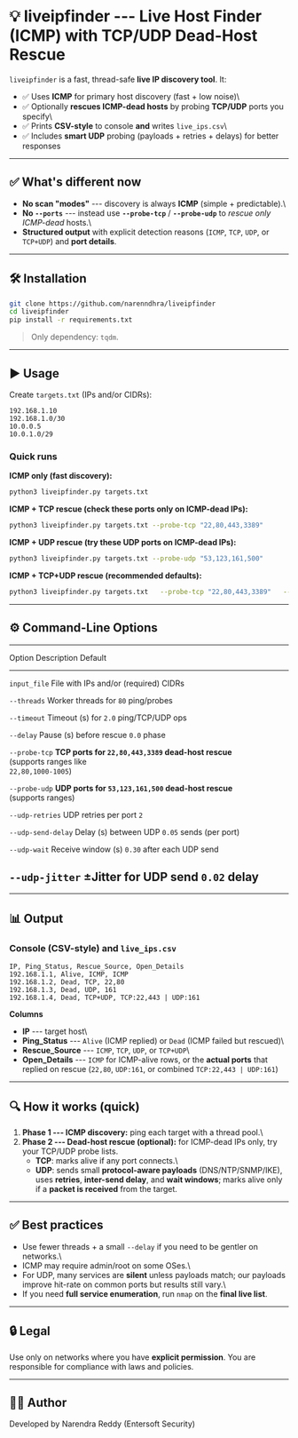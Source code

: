 # 💡 liveipfinder --- Live Host Finder (ICMP) with TCP/UDP Dead-Host Rescue

`liveipfinder` is a fast, thread-safe **live IP discovery tool**. It:

-   ✅ Uses **ICMP** for primary host discovery (fast + low noise)\
-   ✅ Optionally **rescues ICMP-dead hosts** by probing **TCP/UDP**
    ports you specify\
-   ✅ Prints **CSV-style** to console **and** writes `live_ips.csv`\
-   ✅ Includes **smart UDP** probing (payloads + retries + delays) for
    better responses

------------------------------------------------------------------------

## ✅ What's different now

-   **No scan "modes"** --- discovery is always **ICMP** (simple +
    predictable).\
-   **No `--ports`** --- instead use **`--probe-tcp`** /
    **`--probe-udp`** to *rescue only ICMP-dead* hosts.\
-   **Structured output** with explicit detection reasons (`ICMP`,
    `TCP`, `UDP`, or `TCP+UDP`) and **port details**.

------------------------------------------------------------------------

## 🛠 Installation

``` bash
git clone https://github.com/narenndhra/liveipfinder
cd liveipfinder
pip install -r requirements.txt
```

> Only dependency: `tqdm`.

------------------------------------------------------------------------

## ▶️ Usage

Create `targets.txt` (IPs and/or CIDRs):

``` text
192.168.1.10
192.168.1.0/30
10.0.0.5
10.0.1.0/29
```

### Quick runs

**ICMP only (fast discovery):**

``` bash
python3 liveipfinder.py targets.txt
```

**ICMP + TCP rescue (check these ports only on ICMP-dead IPs):**

``` bash
python3 liveipfinder.py targets.txt --probe-tcp "22,80,443,3389"
```

**ICMP + UDP rescue (try these UDP ports on ICMP-dead IPs):**

``` bash
python3 liveipfinder.py targets.txt --probe-udp "53,123,161,500"
```

**ICMP + TCP+UDP rescue (recommended defaults):**

``` bash
python3 liveipfinder.py targets.txt   --probe-tcp "22,80,443,3389"   --probe-udp "53,123,161,500"
```

------------------------------------------------------------------------

## ⚙️ Command-Line Options

  -----------------------------------------------------------------------
  Option                  Description             Default
  ----------------------- ----------------------- -----------------------
  `input_file`            File with IPs and/or    (required)
                          CIDRs                   

  `--threads`             Worker threads for      `80`
                          ping/probes             

  `--timeout`             Timeout (s) for         `2.0`
                          ping/TCP/UDP ops        

  `--delay`               Pause (s) before rescue `0.0`
                          phase                   

  `--probe-tcp`           **TCP ports for         `22,80,443,3389`
                          dead-host rescue**      
                          (supports ranges like   
                          `22,80,1000-1005`)      

  `--probe-udp`           **UDP ports for         `53,123,161,500`
                          dead-host rescue**      
                          (supports ranges)       

  `--udp-retries`         UDP retries per port    `2`

  `--udp-send-delay`      Delay (s) between UDP   `0.05`
                          sends (per port)        

  `--udp-wait`            Receive window (s)      `0.30`
                          after each UDP send     

  `--udp-jitter`          ±Jitter for UDP send    `0.02`
                          delay                   
  -----------------------------------------------------------------------

------------------------------------------------------------------------

## 📊 Output

### Console (CSV-style) and `live_ips.csv`

    IP, Ping_Status, Rescue_Source, Open_Details
    192.168.1.1, Alive, ICMP, ICMP
    192.168.1.2, Dead, TCP, 22,80
    192.168.1.3, Dead, UDP, 161
    192.168.1.4, Dead, TCP+UDP, TCP:22,443 | UDP:161

**Columns**

-   **IP** --- target host\
-   **Ping_Status** --- `Alive` (ICMP replied) or `Dead` (ICMP failed
    but rescued)\
-   **Rescue_Source** --- `ICMP`, `TCP`, `UDP`, or `TCP+UDP`\
-   **Open_Details** --- `ICMP` for ICMP-alive rows, or the **actual
    ports** that replied on rescue (`22,80`, `UDP:161`, or combined
    `TCP:22,443 | UDP:161`)

------------------------------------------------------------------------

## 🔍 How it works (quick)

1)  **Phase 1 --- ICMP discovery:** ping each target with a thread
    pool.\
2)  **Phase 2 --- Dead-host rescue (optional):** for ICMP-dead IPs only,
    try your TCP/UDP probe lists.
    -   **TCP**: marks alive if any port connects.\
    -   **UDP**: sends small **protocol-aware payloads**
        (DNS/NTP/SNMP/IKE), uses **retries**, **inter-send delay**, and
        **wait windows**; marks alive only if a **packet is received**
        from the target.

------------------------------------------------------------------------

## ✅ Best practices

-   Use fewer threads + a small `--delay` if you need to be gentler on
    networks.\
-   ICMP may require admin/root on some OSes.\
-   For UDP, many services are **silent** unless payloads match; our
    payloads improve hit-rate on common ports but results still vary.\
-   If you need **full service enumeration**, run `nmap` on the **final
    live list**.

------------------------------------------------------------------------

## 🔒 Legal

Use only on networks where you have **explicit permission**. You are
responsible for compliance with laws and policies.

------------------------------------------------------------------------

## 👨‍💻 Author

Developed by Narendra Reddy (Entersoft Security)
